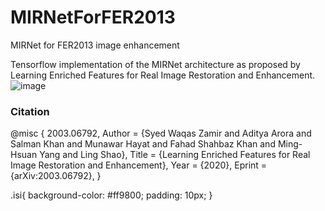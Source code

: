 # MIRNetForFER2013
MIRNet for FER2013 image enhancement

Tensorflow implementation of the MIRNet architecture as proposed by Learning Enriched Features for Real Image Restoration and Enhancement.
![image](https://user-images.githubusercontent.com/43514778/183238250-a723e7ce-8688-474f-ab51-6dee214f0c4a.png)


<div><h3>Citation</h3></div>

<div class = "isi">
    @misc
    {
        2003.06792,
        Author = {Syed Waqas Zamir and Aditya Arora and Salman Khan and Munawar Hayat and Fahad Shahbaz Khan and Ming-Hsuan Yang and Ling Shao},
        Title = {Learning Enriched Features for Real Image Restoration and Enhancement},
        Year = {2020},
        Eprint = {arXiv:2003.06792},
    }
</div>

.isi{
    background-color: #ff9800;
    padding: 10px;
}
